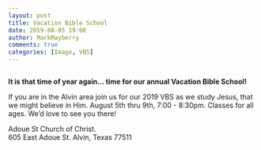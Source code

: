 ```yaml
---
layout: post
title: Vacation Bible School
date: 2019-08-05 19:00
author: MarkMayberry
comments: true
categories: [Image, VBS]
---
```

<!-- wp:media-text {"mediaId":2850,"mediaType":"image","mediaWidth":36,"verticalAlignment":"center"} -->
<div class="wp-block-media-text alignwide is-vertically-aligned-center" style="grid-template-columns:36% auto"><figure class="wp-block-media-text__media"><img src="https://www.ascoc.org/wordpress/wp-content/uploads/2019/07/2019-VBS-Facebook-animation-v2.gif" alt="" class="wp-image-2850"/></figure><div class="wp-block-media-text__content"><!-- wp:paragraph -->
<p></p>
<!-- /wp:paragraph -->

<!-- wp:paragraph -->
<p><strong>It is that time of year again... time for our annual Vacation Bible School!</strong></p>
<!-- /wp:paragraph -->

<!-- wp:paragraph -->
<p>If you are in the Alvin area join us for our 2019 VBS as we study Jesus, that we might believe in Him. August 5th thru 9th, 7:00 - 8:30pm. Classes for all ages. We’d love to see you there!</p>
<!-- /wp:paragraph -->

<!-- wp:paragraph -->
<p>Adoue St Church of Christ.<br>605 East Adoue St. Alvin, Texas 77511</p>
<!-- /wp:paragraph --></div></div>
<!-- /wp:media-text -->
